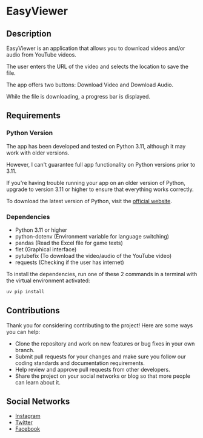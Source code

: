 # EasyViewer

## Description

EasyViewer is an application that allows you to download videos and/or audio from YouTube videos.

The user enters the URL of the video and selects the location to save the file.

The app offers two buttons: Download Video and Download Audio.

While the file is downloading, a progress bar is displayed.

## Requirements

### Python Version

The app has been developed and tested on Python 3.11, although it may work with older versions.

However, I can't guarantee full app functionality on Python versions prior to 3.11.

If you're having trouble running your app on an older version of Python, upgrade to version 3.11 or higher to ensure that everything works correctly.

To download the latest version of Python, visit the [official website](https://www.python.org/downloads).

### Dependencies

- Python 3.11 or higher
- python-dotenv (Environment variable for language switching)
- pandas (Read the Excel file for game texts)
- flet (Graphical interface)
- pytubefix (To download the video/audio of the YouTube video)
- requests (Checking if the user has internet)

To install the dependencies, run one of these 2 commands in a terminal with the virtual environment activated:

```bash
uv pip install
```

## Contributions

Thank you for considering contributing to the project! Here are some ways you can help:

- Clone the repository and work on new features or bug fixes in your own branch.
- Submit pull requests for your changes and make sure you follow our coding standards and documentation requirements.
- Help review and approve pull requests from other developers.
- Share the project on your social networks or blog so that more people can learn about it.

## Social Networks

- [Instagram](https://www.instagram.com/raulf1foreveryt_oficial/?hl=en)
- [Twitter](https://twitter.com/F1foreverRaul)
- [Facebook](https://www.facebook.com/Raul-F1forever-114186780454598/)
